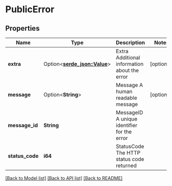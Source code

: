 # PublicError

## Properties

Name | Type | Description | Notes
------------ | ------------- | ------------- | -------------
**extra** | Option<[**serde_json::Value**](.md)> | Extra Additional information about the error | [optional]
**message** | Option<**String**> | Message A human readable message | [optional]
**message_id** | **String** | MessageID A unique identifier for the error | 
**status_code** | **i64** | StatusCode The HTTP status code returned | 

[[Back to Model list]](../README.md#documentation-for-models) [[Back to API list]](../README.md#documentation-for-api-endpoints) [[Back to README]](../README.md)


